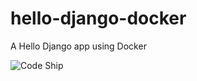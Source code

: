 # hello-django-docker
A Hello Django app using Docker


![Code Ship](https://codeship.com/projects/8e2b1160-0341-0134-d3dc-663251dd2b3e/status?branch=master)
